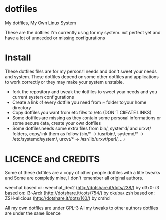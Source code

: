 dotfiles
========

My dotfiles, My Own Linux System

These are the dotfiles I'm currently using for my system. not perfect yet and
have a lot of unneeded or missing configurations

Install
========

These dotfiles files are for my personal needs and don't sweet your needs and
system. These dotfiles depend on some other dotfiles and applications to work
correctly or they may make your system unstable.

* fork the repository and tweak the dotfiles to sweet your needs and you current
system configurations
* Create a link of every dotfile you need from ~ folder to your home directory
* Copy dotfiles you want from etc files to /etc (DON'T CREATE LINKS)
* Some dotfiles are missing as they contain some personal informations or some
  secure data, create your own dotfiles
* Some dotfiles needs some extra files from bin/, systemd/ and urxvt/ folders,
  copy/link them as follow (bin/\* -> /usr/bin/, systemd/\* ->
  /etc/systemd/system/, urxvt/\* -> /usr/lib/urxvt/perl/, ...)

LICENCE and CREDITS
=========

Some of these dotfiles are a copy of other people dotfiles with a litle tweaks
and Some are completly mine, I don't remember all original authors.

weechat based on: weechat\_dex2 (http://dotshare.it/dots/238/) by d3x0r
i3 based on: i3~Arch (http://dotshare.it/dots/754/) by okubax
zsh based on: ZSH-alicious (http://dotshare.it/dots/100/) by crshd

All my own dotfiles are under GPL-3
All my tweaks to other authors dotfiles are under the same licence
